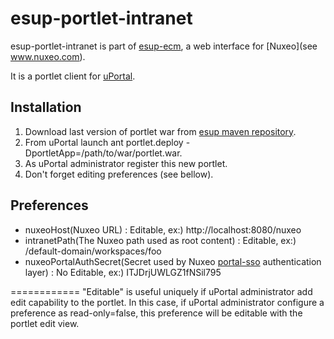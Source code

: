 # esup-portlet-intranet

esup-portlet-intranet is part of [esup-ecm](https://www.esup-portail.org/pages/viewpage.action?pageId=82870299), a web interface for [Nuxeo](see www.nuxeo.com).

It is a portlet client for [uPortal](https://github.com/EsupPortail/esup-uportal.git).

## Installation

1. Download last version of portlet war from [esup maven repository](https://mvn.esup-portail.org/content/repositories/releases/org/esupportail/esup-portlet-intranet-web-springmvc-portlet/).
2. From uPortal launch ant portlet.deploy -DportletApp=/path/to/war/portlet.war.
3. As uPortal administrator register this new portlet.
4. Don't forget editing preferences (see bellow).

## Preferences
+ nuxeoHost(Nuxeo URL) : Editable, ex:) http://localhost:8080/nuxeo
+ intranetPath(The Nuxeo path used as root content) : Editable, ex:) /default-domain/workspaces/foo
+ nuxeoPortalAuthSecret(Secret used by Nuxeo [portal-sso](http://www.esup-portail.org/pages/viewpage.action?pageId=201097232) authentication layer) : No Editable, ex:) ITJDrjUWLGZ1fNSil795

============
"Editable" is useful uniquely if uPortal administrator add edit capability to the portlet.
In this case, if uPortal administrator configure a preference as read-only=false, this preference will be editable with the portlet edit view.
